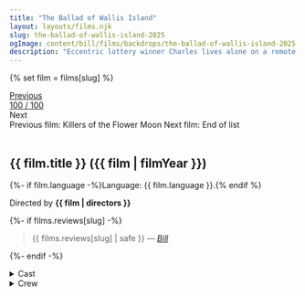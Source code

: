 ```yaml
---
title: "The Ballad of Wallis Island"
layout: layouts/films.njk
slug: the-ballad-of-wallis-island-2025
ogImage: content/bill/films/backdrops/the-ballad-of-wallis-island-2025.jpg
description: "Eccentric lottery winner Charles lives alone on a remote island but dreams of hiring his favourite musician, Herb McGwyer, to play an exclusive, private gig. Unbeknownst to Herb, Charles has also hired Herb’s ex-bandmate and ex-girlfriend, Nell, with her new husband in town, to perform the old favourites. As tempers flare and old tensions resurface, the stormy weather traps them all on the island and Charles desperately looks for a way to salvage his dream gig."
---
```


{% set film = films[slug] %}

<nav class="films">
  <div class="prev">
    <a href="../killers-of-the-flower-moon-2023"><i class="fa-solid fa-chevron-left fa-xs"></i> Previous</a>
  </div>
  <div>
    <a class="simple" href="../">100 / 100</a>
  </div>
  <div class="next">
    <span>Next <i class="fa-solid fa-chevron-right fa-xs"></i></span>
  </div>
  <div class="hint">
    <span class="prev-hint">
      <span class="sr-only">Previous film:</span>
      Killers of the Flower Moon
    </span>
    <span class="next-hint">
      <span class="sr-only">Next film:</span>
      End of list
    </span>
  </div>
</nav>

<article class="film slug-the-ballad-of-wallis-island-2025">
  <div class="backdrop-and-poster">
    <img class="poster" src="../films/posters/{{ slug }}.jpg" alt="">
    <img class="backdrop" src="../films/backdrops/{{ slug }}.jpg" alt="">
  </div>

  <h1>{{ film.title }} ({{ film | filmYear }})</h1>

  <p>
    {%- if film.language -%}Language: {{ film.language }}.{% endif %}
    
  </p>

  <p class="director">
    Directed by <strong>{{ film | directors }}</strong>
  </p>

  {%- if films.reviews[slug] -%}
    <blockquote> 
      {{ films.reviews[slug] | safe }} <em>—&nbsp;<a href="/bill">Bill</a></em>
    </blockquote> 
  {%- endif -%}

  <section class="film-detail">
    <div>
      <details>
        <summary>
          <i class="fa-solid fa-masks-theater"></i>
          Cast
        </summary>
        <ul>
          {%- for cast in film.credits.cast -%}
            <li>
              {{ cast.name }} as <em>{{ cast.character }}</em>
            </li>
          {%- endfor -%}
        </ul>
      </details>
      <details>
        <summary>
          <i class="fa-solid fa-clapperboard"></i>
          Crew
        </summary>
        <ul>
          {%- for crew in film.credits.crew -%}
            <li>
              {{ crew.name }} &mdash; <em>{{ crew.job }}</em>
            </li>
          {%- endfor -%}
        </ul>
      </details>
    </div>
  </section>
</article>
